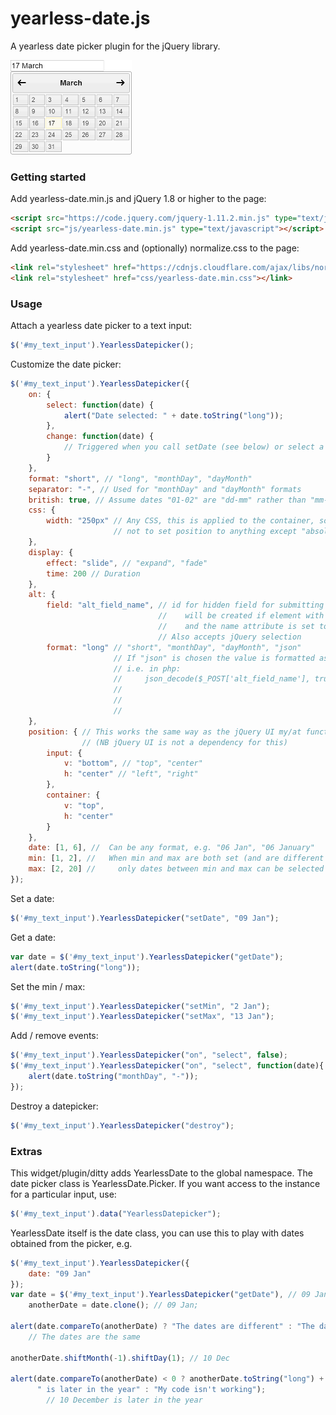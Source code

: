 # yearless-date.js

A yearless date picker plugin for the jQuery library.

![DatePicker](/doc/sample.png?raw=true)


### Getting started

Add yearless-date.min.js and jQuery 1.8 or higher to the page:
```html
<script src="https://code.jquery.com/jquery-1.11.2.min.js" type="text/javascript"></script>
<script src="js/yearless-date.min.js" type="text/javascript"></script>
```

Add yearless-date.min.css and (optionally) normalize.css to the page:

```html
<link rel="stylesheet" href="https://cdnjs.cloudflare.com/ajax/libs/normalize/3.0.2/normalize.min.css"></link>
<link rel="stylesheet" href="css/yearless-date.min.css"></link>
```

### Usage

Attach a yearless date picker to a text input:

```javascript
$('#my_text_input').YearlessDatepicker();
```

Customize the date picker:

```javascript
$('#my_text_input').YearlessDatepicker({
    on: {
        select: function(date) {
            alert("Date selected: " + date.toString("long"));
        },
        change: function(date) {
            // Triggered when you call setDate (see below) or select a date
        }
    },
    format: "short", // "long", "monthDay", "dayMonth"
    separator: "-", // Used for "monthDay" and "dayMonth" formats
    british: true, // Assume dates "01-02" are "dd-mm" rather than "mm-dd"
    css: {
        width: "250px" // Any CSS, this is applied to the container, so it's best
                       // not to set position to anything except "absolute"
    },
    display: {
        effect: "slide", // "expand", "fade"
        time: 200 // Duration
    },
    alt: {
        field: "alt_field_name", // id for hidden field for submitting form data --
                                 //    will be created if element with this id it doesn't exist
                                 //    and the name attribute is set to the id
                                 // Also accepts jQuery selection
        format: "long" // "short", "monthDay", "dayMonth", "json"
                       // If "json" is chosen the value is formatted as '{"m": 1, "d", 2}'
                       // i.e. in php:
                       //     json_decode($_POST['alt_field_name'], true) = array(
                       //                                                       m => 1,
                       //                                                       d => 2
                       //                                                   );
    },
    position: { // This works the same way as the jQuery UI my/at function
                // (NB jQuery UI is not a dependency for this)
        input: {
            v: "bottom", // "top", "center"
            h: "center" // "left", "right"
        },
        container: {
            v: "top",
            h: "center"
        }
    },
    date: [1, 6], //  Can be any format, e.g. "06 Jan", "06 January"
    min: [1, 2], //   When min and max are both set (and are different dates)
    max: [2, 20] //		only dates between min and max can be selected (works cyclically around the year)
});
```

Set a date:

```javascript
$('#my_text_input').YearlessDatepicker("setDate", "09 Jan");
```
			
Get a date:

```javascript
var date = $('#my_text_input').YearlessDatepicker("getDate");
alert(date.toString("long"));
```
			
Set the min / max:

```javascript
$('#my_text_input').YearlessDatepicker("setMin", "2 Jan");
$('#my_text_input').YearlessDatepicker("setMax", "13 Jan");
```
			
Add / remove events:

```javascript
$('#my_text_input').YearlessDatepicker("on", "select", false);
$('#my_text_input').YearlessDatepicker("on", "select", function(date){
	alert(date.toString("monthDay", "-"));
});
```
			
			
Destroy a datepicker:

```javascript
$('#my_text_input').YearlessDatepicker("destroy");
```


### Extras

This widget/plugin/ditty adds YearlessDate to the global namespace.  The date picker class is YearlessDate.Picker.  If you want access to the instance for a particular input, use:

 ```javascript
 $('#my_text_input').data("YearlessDatepicker");
 ```

 YearlessDate itself is the date class, you can use this to play with dates obtained from the picker, e.g.

```javascript
$('#my_text_input').YearlessDatepicker({
    date: "09 Jan"
});
var date = $('#my_text_input').YearlessDatepicker("getDate"), // 09 Jan
    anotherDate = date.clone(); // 09 Jan;

alert(date.compareTo(anotherDate) ? "The dates are different" : "The dates are the same");
    // The dates are the same

anotherDate.shiftMonth(-1).shiftDay(1); // 10 Dec

alert(date.compareTo(anotherDate) < 0 ? anotherDate.toString("long") +
      " is later in the year" : "My code isn't working");
        // 10 December is later in the year
```